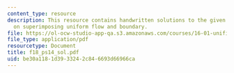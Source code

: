 ```yaml
---
content_type: resource
description: This resource contains handwritten solutions to the given problem set
  on superimposing uniform flow and boundary.
file: https://ol-ocw-studio-app-qa.s3.amazonaws.com/courses/16-01-unified-engineering-i-ii-iii-iv-fall-2005-spring-2006/be30a1181d3933242c846693d66966ca_f18_ps14_sol.pdf
file_type: application/pdf
resourcetype: Document
title: f18_ps14_sol.pdf
uid: be30a118-1d39-3324-2c84-6693d66966ca
---
```


